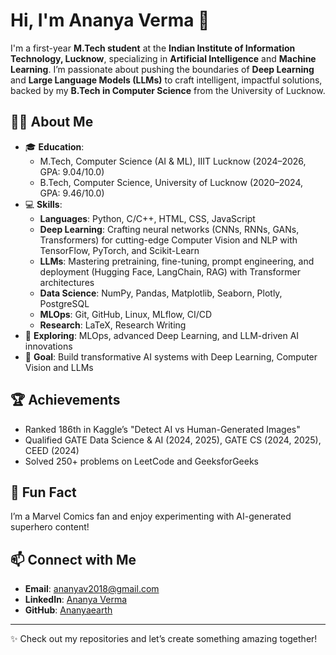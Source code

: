 # Hi, I'm Ananya Verma 👋

I'm a first-year **M.Tech student** at the **Indian Institute of Information Technology, Lucknow**, specializing in **Artificial Intelligence** and **Machine Learning**. I’m passionate about pushing the boundaries of **Deep Learning** and **Large Language Models (LLMs)** to craft intelligent, impactful solutions, backed by my **B.Tech in Computer Science** from the University of Lucknow.

## 👩‍💻 About Me

- 🎓 **Education**:
  - M.Tech, Computer Science (AI & ML), IIIT Lucknow (2024–2026, GPA: 9.04/10.0)
  - B.Tech, Computer Science, University of Lucknow (2020–2024, GPA: 9.46/10.0)
- 💻 **Skills**:
  - **Languages**: Python, C/C++, HTML, CSS, JavaScript
  - **Deep Learning**: Crafting neural networks (CNNs, RNNs, GANs, Transformers) for cutting-edge Computer Vision and NLP with TensorFlow, PyTorch, and Scikit-Learn
  - **LLMs**: Mastering pretraining, fine-tuning, prompt engineering, and deployment (Hugging Face, LangChain, RAG) with Transformer architectures
  - **Data Science**: NumPy, Pandas, Matplotlib, Seaborn, Plotly, PostgreSQL
  - **MLOps**: Git, GitHub, Linux, MLflow, CI/CD
  - **Research**: LaTeX, Research Writing
- 🌱 **Exploring**: MLOps, advanced Deep Learning, and LLM-driven AI innovations
- 🎯 **Goal**: Build transformative AI systems with Deep Learning, Computer Vision and LLMs

## 🏆 Achievements

- Ranked 186th in Kaggle’s "Detect AI vs Human-Generated Images"
- Qualified GATE Data Science & AI (2024, 2025), GATE CS (2024, 2025), CEED (2024)
- Solved 250+ problems on LeetCode and GeeksforGeeks

## 🌟 Fun Fact

I’m a Marvel Comics fan and enjoy experimenting with AI-generated superhero content!

## 📫 Connect with Me

- **Email**: [ananyav2018@gmail.com](mailto:ananyav2018@gmail.com)
- **LinkedIn**: [Ananya Verma](https://www.linkedin.com/in/ananya-verma-b1485b217/)
- **GitHub**: [Ananyaearth](https://github.com/Ananyaearth)

---

✨ Check out my repositories and let’s create something amazing together!
